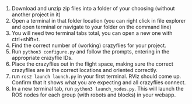 1. Download and unzip zip files into a folder of your choosing (without another project in it)
2. Open a terminal in that folder location (you can right click in file explorer and open terminal or navigate to your folder on the command line)
3. You will need two terminal tabs total, you can open a new one with ctrl+shift+t.
4. Find the correct number of (working) crazyflies for your project.
5. Run ```python3 configure.py``` and follow the prompts, entering in the appropriate crazyflie IDs.
6. Place the crazyflies out in the flight space, making sure the correct crazyflies are in the correct locations and oriented correctly.
6. run ```ros2 launch launch.py``` in your first terminal. RViz should come up. Confirm that it shows what you are expecting and all crazyflies connect.
7. In a new terminal tab, run ```python3 launch_nodes.py```. This will launch the ROS nodes for each group (with robots and blocks) in your webapp.
